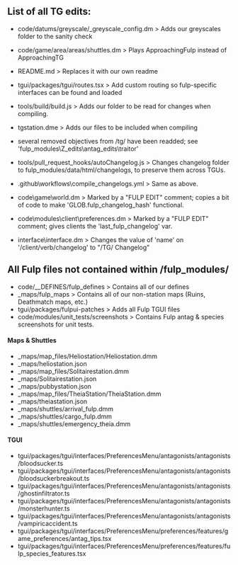 ## List of all TG edits:

- code/datums/greyscale/_greyscale_config.dm > Adds our greyscales folder to the sanity check

- code/game/area/areas/shuttles.dm > Plays ApproachingFulp instead of ApproachingTG

- README.md > Replaces it with our own readme

- tgui/packages/tgui/routes.tsx > Add custom routing so fulp-specific interfaces can be found and loaded

- tools/build/build.js > Adds our folder to be read for changes when compiling.

- tgstation.dme > Adds our files to be included when compiling

- several removed objectives from /tg/ have been readded; see 'fulp_modules\Z_edits\antag_edits\traitor'

- tools/pull_request_hooks/autoChangelog.js > Changes changelog folder to fulp_modules/data/html/changelogs, to preserve them across TGUs.

- .github\workflows\compile_changelogs.yml > Same as above.

- code\game\world.dm > Marked by a "FULP EDIT" comment; copies a bit of code to make 'GLOB.fulp_changelog_hash' functional.

- code\modules\client\preferences.dm > Marked by a "FULP EDIT" comment; gives clients the 'last_fulp_changelog' var.

- interface\interface.dm > Changes the value of 'name' on '/client/verb/changelog' to "/TG/ Changelog"

## All Fulp files not contained within /fulp_modules/

- code/__DEFINES/fulp_defines > Contains all of our defines
- _maps/fulp_maps > Contains all of our non-station maps (Ruins, Deathmatch maps, etc.)
- tgui/packages/fulpui-patches > Adds all Fulp TGUI files
- code/modules/unit_tests/screenshots > Contains Fulp antag & species screenshots for unit tests.

#### Maps & Shuttles
- _maps/map_files/Heliostation/Heliostation.dmm
- _maps/heliostation.json
- _maps/map_files/Solitairestation.dmm
- _maps/Solitairestation.json
- _maps/pubbystation.json
- _maps/map_files/TheiaStation/TheiaStation.dmm
- _maps/theiastation.json
- _maps/shuttles/arrival_fulp.dmm
- _maps/shuttles/cargo_fulp.dmm
- _maps/shuttles/emergency_theia.dmm

#### TGUI
- tgui/packages/tgui/interfaces/PreferencesMenu/antagonists/antagonists/bloodsucker.ts
- tgui/packages/tgui/interfaces/PreferencesMenu/antagonists/antagonists/bloodsuckerbreakout.ts
- tgui/packages/tgui/interfaces/PreferencesMenu/antagonists/antagonists/ghostinfiltrator.ts
- tgui/packages/tgui/interfaces/PreferencesMenu/antagonists/antagonists/monsterhunter.ts
- tgui/packages/tgui/interfaces/PreferencesMenu/antagonists/antagonists/vampiricaccident.ts
- tgui/packages/tgui/interfaces/PreferencesMenu/preferences/features/game_preferences/antag_tips.tsx
- tgui/packages/tgui/interfaces/PreferencesMenu/preferences/features/fulp_species_features.tsx
